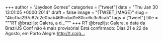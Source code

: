 
+++
author = "Jaydson Gomes"
categories = ["tweet"]
date = "Thu Jan 30 13:01:05 +0000 2014"
draft = false
image = "{TWEET_IMAGE}"
slug = "4bcfba297c82c2e0bab469cdad1e80cc6c3c9ca5"
tags = ["tweet"]
title = """RT @braziljs: Galera, a d..."""
+++
RT @braziljs: Galera, a data da BrazilJS Conf não é mais provisória! Está confirmado: Dias 21 e 22 de Agosto, em Porto Alegre http://t.co/g…
